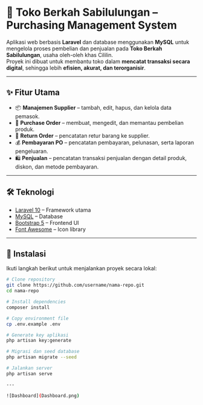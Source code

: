 # 🛒 Toko Berkah Sabilulungan – Purchasing Management System

Aplikasi web berbasis **Laravel** dan database menggunakan **MySQL** untuk mengelola proses pembelian dan penjualan pada **Toko Berkah Sabilulungan**, usaha oleh-oleh khas Cililin.  
Proyek ini dibuat untuk membantu toko dalam **mencatat transaksi secara digital**, sehingga lebih **efisien, akurat, dan terorganisir**.

---

## ✨ Fitur Utama
- 📦 **Manajemen Supplier** – tambah, edit, hapus, dan kelola data pemasok.
- 📝 **Purchase Order** – membuat, mengedit, dan memantau pembelian produk.
- 🔄 **Return Order** – pencatatan retur barang ke supplier.
- 💰 **Pembayaran PO** – pencatatan pembayaran, pelunasan, serta laporan pengeluaran.
- 🛍️ **Penjualan** – pencatatan transaksi penjualan dengan detail produk, diskon, dan metode pembayaran.

---

## 🛠️ Teknologi
- [Laravel 10](https://laravel.com/) – Framework utama
- [MySQL](https://www.mysql.com/) – Database
- [Bootstrap 5](https://getbootstrap.com/) – Frontend UI
- [Font Awesome](https://fontawesome.com/) – Icon library

---

## 🚀 Instalasi
Ikuti langkah berikut untuk menjalankan proyek secara lokal:

```bash
# Clone repository
git clone https://github.com/username/nama-repo.git
cd nama-repo

# Install dependencies
composer install

# Copy environment file
cp .env.example .env

# Generate key aplikasi
php artisan key:generate

# Migrasi dan seed database
php artisan migrate --seed

# Jalankan server
php artisan serve

---

![Dashboard](Dashboard.png)
